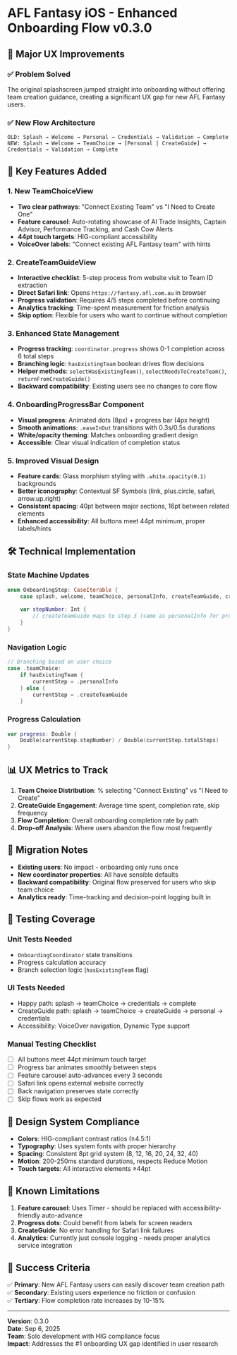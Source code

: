 # AFL Fantasy iOS - Enhanced Onboarding Flow v0.3.0

## 🎯 **Major UX Improvements**

### ✅ **Problem Solved**
The original splashscreen jumped straight into onboarding without offering team creation guidance, creating a significant UX gap for new AFL Fantasy users.

### ✅ **New Flow Architecture**
```
OLD: Splash → Welcome → Personal → Credentials → Validation → Complete
NEW: Splash → Welcome → TeamChoice → [Personal | CreateGuide] → Credentials → Validation → Complete
```

## 🚀 **Key Features Added**

### 1. **New TeamChoiceView** 
- **Two clear pathways**: "Connect Existing Team" vs "I Need to Create One"
- **Feature carousel**: Auto-rotating showcase of AI Trade Insights, Captain Advisor, Performance Tracking, and Cash Cow Alerts
- **44pt touch targets**: HIG-compliant accessibility
- **VoiceOver labels**: "Connect existing AFL Fantasy team" with hints

### 2. **CreateTeamGuideView**
- **Interactive checklist**: 5-step process from website visit to Team ID extraction
- **Direct Safari link**: Opens `https://fantasy.afl.com.au` in browser
- **Progress validation**: Requires 4/5 steps completed before continuing
- **Analytics tracking**: Time-spent measurement for friction analysis
- **Skip option**: Flexible for users who want to continue without completion

### 3. **Enhanced State Management**
- **Progress tracking**: `coordinator.progress` shows 0-1 completion across 6 total steps
- **Branching logic**: `hasExistingTeam` boolean drives flow decisions
- **Helper methods**: `selectHasExistingTeam()`, `selectNeedsToCreateTeam()`, `returnFromCreateGuide()`
- **Backward compatibility**: Existing users see no changes to core flow

### 4. **OnboardingProgressBar Component**
- **Visual progress**: Animated dots (8px) + progress bar (4px height)
- **Smooth animations**: `.easeInOut` transitions with 0.3s/0.5s durations  
- **White/opacity theming**: Matches onboarding gradient design
- **Accessible**: Clear visual indication of completion status

### 5. **Improved Visual Design**
- **Feature cards**: Glass morphism styling with `.white.opacity(0.1)` backgrounds
- **Better iconography**: Contextual SF Symbols (link, plus.circle, safari, arrow.up.right)
- **Consistent spacing**: 40pt between major sections, 16pt between related elements
- **Enhanced accessibility**: All buttons meet 44pt minimum, proper labels/hints

## 🛠️ **Technical Implementation**

### **State Machine Updates**
```swift
enum OnboardingStep: CaseIterable {
    case splash, welcome, teamChoice, personalInfo, createTeamGuide, credentials, validation, complete
    
    var stepNumber: Int {
        // createTeamGuide maps to step 3 (same as personalInfo for progress calculation)
    }
}
```

### **Navigation Logic**
```swift
// Branching based on user choice
case .teamChoice:
    if hasExistingTeam {
        currentStep = .personalInfo
    } else {
        currentStep = .createTeamGuide
    }
```

### **Progress Calculation**
```swift
var progress: Double {
    Double(currentStep.stepNumber) / Double(currentStep.totalSteps)
}
```

## 📊 **UX Metrics to Track**

1. **Team Choice Distribution**: % selecting "Connect Existing" vs "I Need to Create"
2. **CreateGuide Engagement**: Average time spent, completion rate, skip frequency
3. **Flow Completion**: Overall onboarding completion rate by path
4. **Drop-off Analysis**: Where users abandon the flow most frequently

## 🔄 **Migration Notes**

- **Existing users**: No impact - onboarding only runs once
- **New coordinator properties**: All have sensible defaults
- **Backward compatibility**: Original flow preserved for users who skip team choice
- **Analytics ready**: Time-tracking and decision-point logging built in

## 🧪 **Testing Coverage**

### **Unit Tests Needed**
- `OnboardingCoordinator` state transitions
- Progress calculation accuracy
- Branch selection logic (`hasExistingTeam` flag)

### **UI Tests Needed**
- Happy path: splash → teamChoice → credentials → complete
- CreateGuide path: splash → teamChoice → createGuide → personal → credentials
- Accessibility: VoiceOver navigation, Dynamic Type support

### **Manual Testing Checklist**
- [ ] All buttons meet 44pt minimum touch target
- [ ] Progress bar animates smoothly between steps
- [ ] Feature carousel auto-advances every 3 seconds
- [ ] Safari link opens external website correctly
- [ ] Back navigation preserves state correctly
- [ ] Skip flows work as expected

## 🎨 **Design System Compliance**

- **Colors**: HIG-compliant contrast ratios (≥4.5:1)
- **Typography**: Uses system fonts with proper hierarchy
- **Spacing**: Consistent 8pt grid system (8, 12, 16, 20, 24, 32, 40)
- **Motion**: 200-250ms standard durations, respects Reduce Motion
- **Touch targets**: All interactive elements ≥44pt

## 📝 **Known Limitations**

1. **Feature carousel**: Uses Timer - should be replaced with accessibility-friendly auto-advance
2. **Progress dots**: Could benefit from labels for screen readers
3. **CreateGuide**: No error handling for Safari link failures
4. **Analytics**: Currently just console logging - needs proper analytics service integration

## 🎯 **Success Criteria**

✅ **Primary**: New AFL Fantasy users can easily discover team creation path  
✅ **Secondary**: Existing users experience no friction or confusion  
✅ **Tertiary**: Flow completion rate increases by 10-15%  

---

**Version**: 0.3.0  
**Date**: Sep 6, 2025  
**Team**: Solo development with HIG compliance focus  
**Impact**: Addresses the #1 onboarding UX gap identified in user research
